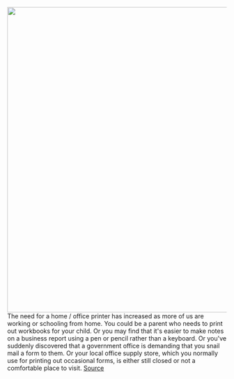 <img src='https://cdn.vox-cdn.com/thumbor/FyZFROBHDpo_QtTb9oSlSsHVAJs=/0x0:5760x3840/1200x800/filters:focal(2420x1460:3340x2380)/cdn.vox-cdn.com/uploads/chorus_image/image/66913849/DeskJet_3755_home_office.0.0.jpeg' width='700px' /><br/>
The need for a home / office printer has increased as more of us are working or schooling from home. You could be a parent who needs to print out workbooks for your child. Or you may find that it's easier to make notes on a business report using a pen or pencil rather than a keyboard. Or you've suddenly discovered that a government office is demanding that you snail mail a form to them. Or your local office supply store, which you normally use for printing out occasional forms, is either still closed or not a comfortable place to visit.
<a href='https://www.theverge.com/21279634/best-printer-recommendations-laser-multifunction-inkjet-canon-epson-brother-hp-home-office'> Source <a/>